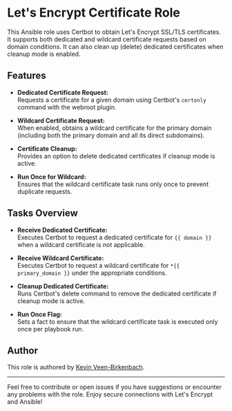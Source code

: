 # Let's Encrypt Certificate Role

This Ansible role uses Certbot to obtain Let's Encrypt SSL/TLS certificates. It supports both dedicated and wildcard certificate requests based on domain conditions. It can also clean up (delete) dedicated certificates when cleanup mode is enabled.

## Features

- **Dedicated Certificate Request:**  
  Requests a certificate for a given domain using Certbot's `certonly` command with the webroot plugin.

- **Wildcard Certificate Request:**  
  When enabled, obtains a wildcard certificate for the primary domain (including both the primary domain and all its direct subdomains).

- **Certificate Cleanup:**  
  Provides an option to delete dedicated certificates if cleanup mode is active.

- **Run Once for Wildcard:**  
  Ensures that the wildcard certificate task runs only once to prevent duplicate requests.

## Tasks Overview

- **Receive Dedicated Certificate:**  
  Executes Certbot to request a dedicated certificate for `{{ domain }}` when a wildcard certificate is not applicable.

- **Receive Wildcard Certificate:**  
  Executes Certbot to request a wildcard certificate for `*{{ primary_domain }}` under the appropriate conditions.

- **Cleanup Dedicated Certificate:**  
  Runs Certbot's delete command to remove the dedicated certificate if cleanup mode is active.

- **Run Once Flag:**  
  Sets a fact to ensure that the wildcard certificate task is executed only once per playbook run.

## Author

This role is authored by [Kevin Veen-Birkenbach](https://www.veen.world).

---

Feel free to contribute or open issues if you have suggestions or encounter any problems with the role. Enjoy secure connections with Let's Encrypt and Ansible!